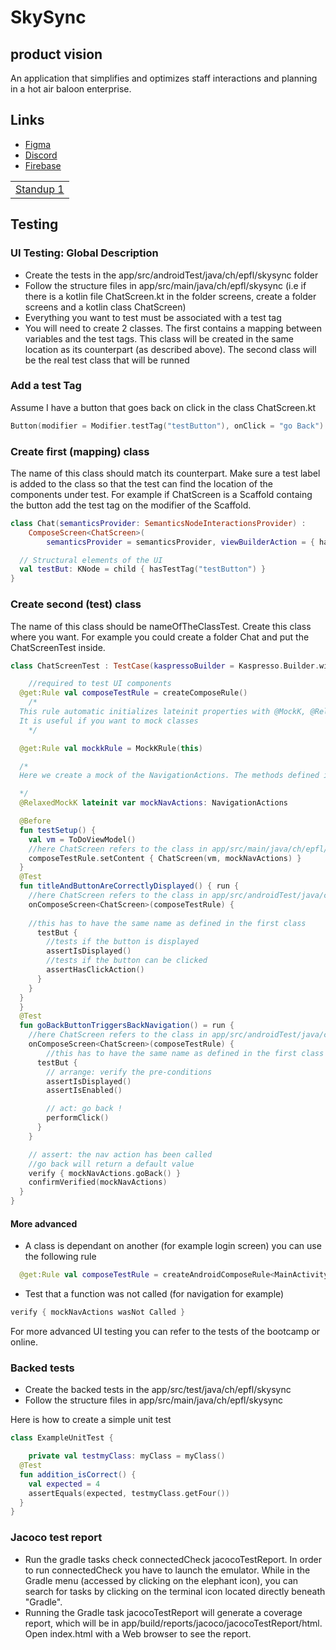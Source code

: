 # SkySync

## product vision
An application that simplifies and optimizes staff interactions and planning in a hot air baloon enterprise.

## Links

* [Figma](https://www.figma.com/files/project/215563737/Team-project?fuid=1343517062055653454)
* [Discord](https://discord.com/channels/1215608534088024145/1216071295163170857)
* [Firebase](https://console.firebase.google.com/u/1/project/skysync-a1160/overview)

| |
| - |
| [Standup 1](https://docs.google.com/spreadsheets/d/1m8U5FLoCYPnLGZMNuJ6yGFX6ynVkkjzNFThc0HQJ9-g/edit#gid=0) |

## Testing

### UI Testing: Global Description

* Create the tests in the app/src/androidTest/java/ch/epfl/skysync folder
* Follow the structure files in app/src/main/java/ch/epfl/skysync (i.e if there is a kotlin file ChatScreen.kt in the folder screens, create a folder screens and a kotlin class ChatScreen)
* Everything you want to test must be associated with a test tag
* You will need to create 2 classes. The first contains a mapping between variables and the test tags. This class will be created in the same location as its counterpart (as described above). The second class will be the real test class that will be runned

### Add a test Tag

Assume I have a button that goes back on click in the class ChatScreen.kt

```kotlin
Button(modifier = Modifier.testTag("testButton"), onClick = "go Back")

```

### Create first (mapping) class

The name of this class should match its counterpart. Make sure a test label is added to the class so that the test can find the location of the components under test. For example if ChatScreen is a Scaffold containg the button add the test tag on the modifier of the Scaffold.

```kotlin
class Chat(semanticsProvider: SemanticsNodeInteractionsProvider) :
    ComposeScreen<ChatScreen>(
        semanticsProvider = semanticsProvider, viewBuilderAction = { hasTestTag("ChatScreen") }) {

  // Structural elements of the UI
  val testBut: KNode = child { hasTestTag("testButton") }
}
```

### Create second (test) class

The name of this class should be nameOfTheClassTest. Create this class where you want. For example you could create a folder Chat and put the ChatScreenTest inside.

```kotlin
class ChatScreenTest : TestCase(kaspressoBuilder = Kaspresso.Builder.withComposeSupport()) {

    //required to test UI components
  @get:Rule val composeTestRule = createComposeRule()
    /*
  This rule automatic initializes lateinit properties with @MockK, @RelaxedMockK,
  It is useful if you want to mock classes
    */

  @get:Rule val mockkRule = MockKRule(this)

  /*
  Here we create a mock of the NavigationActions. The methods defined in this class return default values

  */
  @RelaxedMockK lateinit var mockNavActions: NavigationActions

  @Before
  fun testSetup() {
    val vm = ToDoViewModel()
    //here ChatScreen refers to the class in app/src/main/java/ch/epfl/skysync
    composeTestRule.setContent { ChatScreen(vm, mockNavActions) }
  }
  @Test
  fun titleAndButtonAreCorrectlyDisplayed() { run {
    //here ChatScreen refers to the class in app/src/androidTest/java/ch/epfl/skysync
    onComposeScreen<ChatScreen>(composeTestRule) {
    
    //this has to have the same name as defined in the first class
      testBut {
        //tests if the button is displayed
        assertIsDisplayed()
        //tests if the button can be clicked
        assertHasClickAction()
      }
    }
  }
  }
  @Test
  fun goBackButtonTriggersBackNavigation() = run {
    //here ChatScreen refers to the class in app/src/androidTest/java/ch/epfl/skysync
    onComposeScreen<ChatScreen>(composeTestRule) {
        //this has to have the same name as defined in the first class
      testBut {
        // arrange: verify the pre-conditions
        assertIsDisplayed()
        assertIsEnabled()

        // act: go back !
        performClick()
      }
    }

    // assert: the nav action has been called 
    //go back will return a default value
    verify { mockNavActions.goBack() }
    confirmVerified(mockNavActions)
  }
}
```

#### More advanced 

* A class is dependant on another (for example login screen) you can use the following rule
```kotlin
  @get:Rule val composeTestRule = createAndroidComposeRule<MainActivity>()

```
* Test that a function was not called (for navigation for example)

```kotlin
verify { mockNavActions wasNot Called }
```

For more advanced UI testing you can refer to the tests of the bootcamp or online.


### Backed tests

* Create the backed tests in the app/src/test/java/ch/epfl/skysync
* Follow the structure files in app/src/main/java/ch/epfl/skysync 

Here is how to create a simple unit test

```kotlin
class ExampleUnitTest {

    private val testmyClass: myClass = myClass()
  @Test
  fun addition_isCorrect() {
    val expected = 4
    assertEquals(expected, testmyClass.getFour())
  }
}
```

### Jacoco test report

* Run the gradle tasks check connectedCheck jacocoTestReport. 
In order to run connectedCheck you have to launch the emulator. While in the Gradle menu (accessed by clicking on the elephant icon), you can search for tasks by clicking on the terminal icon located directly beneath "Gradle". 
* Running the Gradle task jacocoTestReport will generate a coverage report, which will be in app/build/reports/jacoco/jacocoTestReport/html. Open index.html with a Web browser to see the report.
